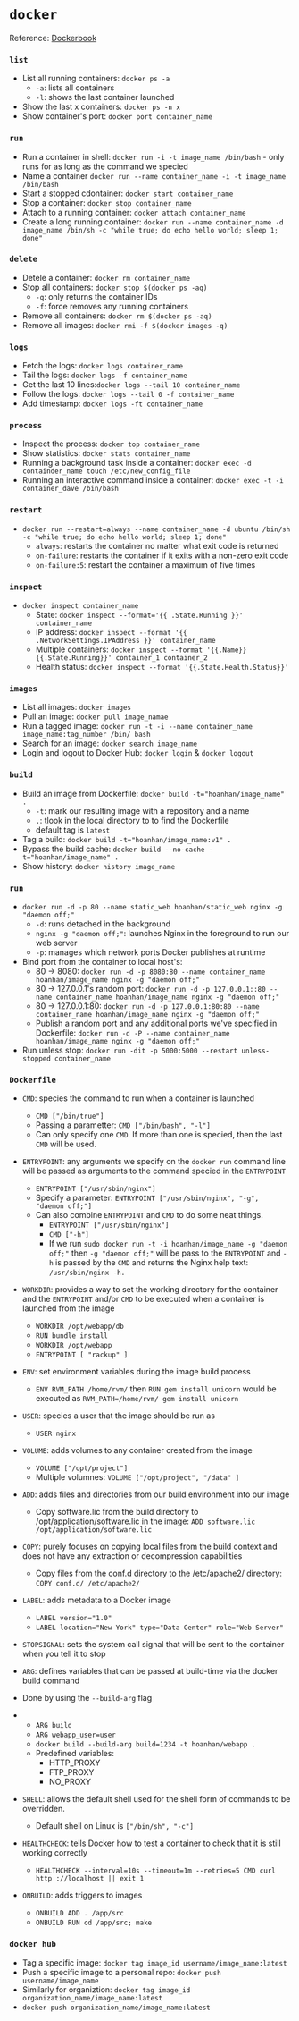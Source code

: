 # `docker`
Reference: [Dockerbook](https://www.dockerbook.com/)

### `list`
- List all running containers: `docker ps -a`
  - `-a`: lists all containers
  - `-l`: shows the last container launched
- Show the last x containers: `docker ps -n x`
- Show container's port: `docker port container_name`

### `run`
- Run a container in shell: `docker run -i -t image_name /bin/bash` - only runs for as long as the command we specied
- Name a container `docker run --name container_name -i -t image_name /bin/bash`
- Start a stopped cdontainer: `docker start container_name`
- Stop a container: `docker stop container_name`
- Attach to a running container: `docker attach container_name`
- Create a long running container: `docker run --name container_name -d image_name /bin/sh -c "while true; do echo hello world; sleep 1; done"`

### `delete`
- Detele a container: `docker rm container_name`
- Stop all containers: `docker stop $(docker ps -aq)`
  - `-q`: only returns the container IDs
  - `-f`: force removes any running containers
- Remove all containers: `docker rm $(docker ps -aq)`
- Remove all images: `docker rmi -f $(docker images -q)`

### `logs`
- Fetch the logs: `docker logs container_name`
- Tail the logs: `docker logs -f container_name`	
- Get the last 10 lines:`docker logs --tail 10 container_name`
- Follow the logs: `docker logs --tail 0 -f container_name`
- Add timestamp: `docker logs -ft container_name`

### `process`
- Inspect the process: `docker top container_name`
- Show statistics: `docker stats container_name`
- Running a background task inside a container: `docker exec -d containder_name touch /etc/new_config_file`
- Running an interactive command inside a container: `docker exec -t -i container_dave /bin/bash`

### `restart`
- `docker run --restart=always --name container_name -d ubuntu /bin/sh -c "while true; do echo hello world; sleep 1; done"`
  - `always`: restarts the container no matter what exit code is returned
  - `on-failure`: restarts the container if it exits with a non-zero exit code
  - `on-failure:5`: restart the container a maximum of five times

### `inspect` 
- `docker inspect container_name`
  - State: `docker inspect --format='{{ .State.Running }}' container_name`
  - IP address: `docker inspect --format '{{ .NetworkSettings.IPAddress }}' container_name`
  - Multiple containers: `docker inspect --format '{{.Name}} {{.State.Running}}' container_1 container_2` 
  - Health status: `docker inspect --format '{{.State.Health.Status}}'`

### `images`
- List all images: `docker images`
- Pull an image: `docker pull image_namae`
- Run a tagged image: `docker run -t -i --name container_name image_name:tag_number /bin/ bash`
- Search for an image: `docker search image_name`
- Login and logout to Docker Hub: `docker login` & `docker logout`

### `build`
- Build an image from Dockerfile: `docker build -t="hoanhan/image_name" .`
  - `-t`: mark our resulting image with a repository and a name
  - `.`: tlook in the local directory to to find the Dockerfile
  - default tag is `latest`
- Tag a build: `docker build -t="hoanhan/image_name:v1" .`
- Bypass the build cache: `docker build --no-cache -t="hoanhan/image_name" .`
- Show history: `docker history image_name`

### `run`
- `docker run -d -p 80 --name static_web hoanhan/static_web nginx -g "daemon off;"`
  - `-d`: runs detached in the background
  - `nginx -g "daemon off;"`: launches Nginx in the foreground to run our web server
  - `-p`: manages which network ports Docker publishes at runtime
- Bind port from the container to local host's:
  - 80 -> 8080: `docker run -d -p 8080:80 --name container_name hoanhan/image_name nginx -g "daemon off;"`
  - 80 -> 127.0.0.1's random port: `docker run -d -p 127.0.0.1::80 --name container_name hoanhan/image_name nginx -g "daemon off;"`
  - 80 -> 127.0.0.1:80: `docker run -d -p 127.0.0.1:80:80 --name container_name hoanhan/image_name nginx -g "daemon off;"`
  - Publish a random port and any additional ports we've specified in Dockerfile: `docker run -d -P --name container_name hoanhan/image_name nginx -g "daemon off;"`
- Run unless stop: `docker run -dit -p 5000:5000 --restart unless-stopped container_name`

### `Dockerfile`
- `CMD`: species the command to run when a container is launched
  - `CMD ["/bin/true"]`
  - Passing a parametter: `CMD ["/bin/bash", "-l"]`
  - Can only specify one `CMD`. If more than one is specied, then the last `CMD` will be used.

- `ENTRYPOINT`: any arguments we specify on the `docker run` command line will be passed as arguments to the command specied in the `ENTRYPOINT`
  - `ENTRYPOINT ["/usr/sbin/nginx"]`
  - Specify a parameter: `ENTRYPOINT ["/usr/sbin/nginx", "-g", "daemon off;"]`
  - Can also combine `ENTRYPOINT` and `CMD` to do some neat things.
    - `ENTRYPOINT ["/usr/sbin/nginx"]`
    - `CMD ["-h"]`
    - If we run `sudo docker run -t -i hoanhan/image_name -g "daemon off;"` then `-g "daemon off;"` will be pass to the `ENTRYPOINT` and `-h` is passed by the `CMD` and returns the Nginx help text: `/usr/sbin/nginx -h.`

- `WORKDIR`: provides a way to set the working directory for the container and the `ENTRYPOINT` and/or `CMD` to be executed when a container is launched from the image
  - `WORKDIR /opt/webapp/db`
  - `RUN bundle install`
  - `WORKDIR /opt/webapp`
  - `ENTRYPOINT [ "rackup" ]`

- `ENV`: set environment variables during the image build process
  - `ENV RVM_PATH /home/rvm/` then `RUN gem install unicorn` would be executed as `RVM_PATH=/home/rvm/ gem install unicorn`

- `USER`: species a user that the image should be run as
  - `USER nginx`

- `VOLUME`: adds volumes to any container created from the image
  - `VOLUME ["/opt/project"]`
  - Multiple volumnes: `VOLUME ["/opt/project", "/data" ]`

- `ADD`: adds files and directories from our build environment into our image
  - Copy software.lic from the build directory to /opt/application/software.lic in the image: `ADD software.lic /opt/application/software.lic`

- `COPY`: purely focuses on copying local files from the build context and does not have any extraction or decompression capabilities
  - Copy files from the conf.d directory to the /etc/apache2/ directory: `COPY conf.d/ /etc/apache2/`

- `LABEL`: adds metadata to a Docker image
  - `LABEL version="1.0"`
  - `LABEL location="New York" type="Data Center" role="Web Server"`

- `STOPSIGNAL`: sets the system call signal that will be sent to the container when you tell it to stop
- `ARG`: defines variables that can be passed at build-time via the docker build command
- Done by using the `--build-arg` flag

- - `ARG build`
  - `ARG webapp_user=user`
  - `docker build --build-arg build=1234 -t hoanhan/webapp .`
  - Predefined variables:
    - HTTP_PROXY
    - FTP_PROXY
    - NO_PROXY

- `SHELL`: allows the default shell used for the shell form of commands to be overridden.
  - Default shell on Linux is `["/bin/sh", "-c"]`

- `HEALTHCHECK`: tells Docker how to test a container to check that it is still working correctly
  - `HEALTHCHECK --interval=10s --timeout=1m --retries=5 CMD curl http ://localhost || exit 1`

- `ONBUILD`: adds triggers to images
  - `ONBUILD ADD . /app/src`
  - `ONBUILD RUN cd /app/src; make`

### `docker hub`
- Tag a specific image: `docker tag image_id username/image_name:latest`
- Push a specific image to a personal repo: `docker push username/image_name`
- Similarly for organiztion: `docker tag image_id organization_name/image_name:latest`
- `docker push organization_name/image_name:latest`